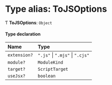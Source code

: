 # Type alias: ToJSOptions

Ƭ **ToJSOptions**: `Object`

#### Type declaration

| Name         | Type                            |
| :----------- | :------------------------------ |
| `extension?` | `".js"` \| `".mjs"` \| `".cjs"` |
| `module?`    | `ModuleKind`                    |
| `target?`    | `ScriptTarget`                  |
| `useJsx?`    | `boolean`                       |

